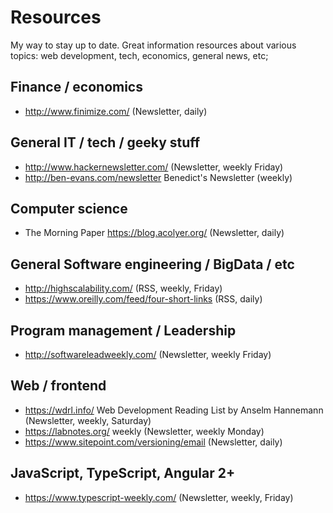 # Resources

My way to stay up to date. Great information resources about various topics: web development, tech, economics, general news, etc;

## Finance / economics

- http://www.finimize.com/ (Newsletter, daily)

## General IT / tech / geeky stuff

- http://www.hackernewsletter.com/ (Newsletter, weekly Friday)
- http://ben-evans.com/newsletter Benedict's Newsletter (weekly)

## Computer science

- The Morning Paper https://blog.acolyer.org/ (Newsletter, daily)

## General Software engineering / BigData / etc

- http://highscalability.com/ (RSS, weekly, Friday)
- https://www.oreilly.com/feed/four-short-links (RSS, daily)

## Program management / Leadership

- http://softwareleadweekly.com/ (Newsletter, weekly Friday)

## Web / frontend

- https://wdrl.info/ Web Development Reading List by Anselm Hannemann (Newsletter, weekly, Saturday)
- https://labnotes.org/ weekly (Newsletter, weekly Monday)
- https://www.sitepoint.com/versioning/email (Newsletter, daily)

## JavaScript, TypeScript, Angular 2+

- https://www.typescript-weekly.com/ (Newsletter, weekly, Friday)